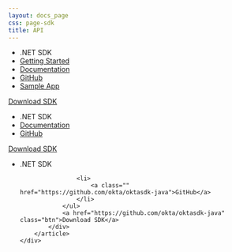 ```yaml
---
layout: docs_page
css: page-sdk
title: API
---
```


<section class="section--full-width section--sdk">
	<div class="wrap">
		<article class="col-1-3">
			<div class="sdk-img">
				<a class="thumbnail net" href="/">
				</a>
			</div>
			<div class="content">
				<ul class="sdk-list">
					<li>.NET SDK</li>
					<li>
						<a class="" href="/docs/sdk/core/csharp_api_sdk/html/6af60b57-62fa-477c-a899-e2f21286c53d.htm">Getting Started</a>
					</li>
					<li>
						<a class="" href="/docs/sdk/core/csharp_api_sdk/">Documentation</a>
					</li>
					<li>
						<a class="" href="https://github.com/okta/oktasdk-csharp">GitHub</a>
					</li>
					<li>
						<a class="" href="https://github.com/okta/okta-music-store">Sample App</a>
					</li>
				</ul>
				<a href="http://www.nuget.org/packages/Okta.Core.Client/" class="btn">Download SDK</a>
			</div>
		</article>
		<article class="col-1-3">
			<div class="sdk-img">
				<a class="thumbnail powershell" href="/">
				</a>
			</div>
			<div class="content">
				<ul class="sdk-list">
									<li>.NET SDK</li>
					<li>
						<a class="" href="https://github.com/okta/oktasdk-csharp/tree/master/Okta.Core.Automation">Documentation</a>
					</li>
					<li>
						<a class="" href="https://github.com/okta/oktasdk-csharp">GitHub</a>
					</li>
				</ul>
				<a href="https://chocolatey.org/packages/Okta.Core.Automation" class="btn">Download SDK</a>
			</div>
		</article>
		<article class="col-1-3">
			<div class="sdk-img">
				<a class="thumbnail java"  href="/">
				</a>
			</div>
			<div class="content">
				<ul class="sdk-list">
									<li>.NET SDK</li>

					<li>
						<a class="" href="https://github.com/okta/oktasdk-java">GitHub</a>
					</li>
				</ul>
				<a href="https://github.com/okta/oktasdk-java" class="btn">Download SDK</a>
			</div>
		</article>
	</div>
</section>

<style>
	footer-xxx {
		position: absolute !important;
		width: 100%;
		bottom: 0;
	}
	#scroll-top-button {
		display: none;
	}
</style>